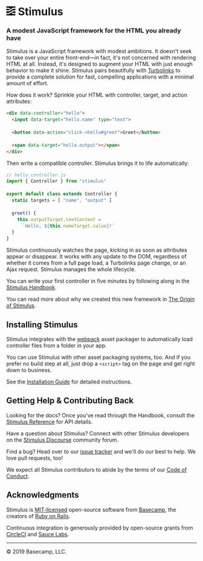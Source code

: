 # <img src="assets/logo.svg?sanitize=true" width="24" height="24" alt="Stimulus"> Stimulus

### A modest JavaScript framework for the HTML you already have

Stimulus is a JavaScript framework with modest ambitions. It doesn't seek to take over your entire front-end—in fact, it's not concerned with rendering HTML at all. Instead, it's designed to augment your HTML with just enough behavior to make it shine. Stimulus pairs beautifully with [Turbolinks](https://github.com/turbolinks/turbolinks) to provide a complete solution for fast, compelling applications with a minimal amount of effort.

How does it work? Sprinkle your HTML with controller, target, and action attributes:

```html
<div data-controller="hello">
  <input data-target="hello.name" type="text">

  <button data-action="click->hello#greet">Greet</button>

  <span data-target="hello.output"></span>
</div>
```

Then write a compatible controller. Stimulus brings it to life automatically:

```js
// hello_controller.js
import { Controller } from "stimulus"

export default class extends Controller {
  static targets = [ "name", "output" ]

  greet() {
    this.outputTarget.textContent =
      `Hello, ${this.nameTarget.value}!`
  }
}
```

Stimulus continuously watches the page, kicking in as soon as attributes appear or disappear. It works with any update to the DOM, regardless of whether it comes from a full page load, a Turbolinks page change, or an Ajax request. Stimulus manages the whole lifecycle.

You can write your first controller in five minutes by following along in the [Stimulus Handbook](https://stimulusjs.org/handbook/introduction).

You can read more about why we created this new framework in [The Origin of Stimulus](https://stimulusjs.org/handbook/origin).

## Installing Stimulus

Stimulus integrates with the [webpack](https://webpack.js.org/) asset packager to automatically load controller files from a folder in your app.

You can use Stimulus with other asset packaging systems, too. And if you prefer no build step at all, just drop a `<script>` tag on the page and get right down to business.

See the [Installation Guide](https://stimulusjs.org/handbook/installing) for detailed instructions.

## Getting Help & Contributing Back

Looking for the docs? Once you've read through the Handbook, consult the [Stimulus Reference](https://stimulusjs.org/reference/controllers) for API details.

Have a question about Stimulus? Connect with other Stimulus developers on the [Stimulus Discourse](https://discourse.stimulusjs.org/) community forum.

Find a bug? Head over to our [issue tracker](https://github.com/stimulusjs/stimulus/issues) and we'll do our best to help. We love pull requests, too!

We expect all Stimulus contributors to abide by the terms of our [Code of Conduct](CODE_OF_CONDUCT.md).

## Acknowledgments

Stimulus is [MIT-licensed](LICENSE.md) open-source software from [Basecamp](https://basecamp.com/), the creators of [Ruby on Rails](http://rubyonrails.org).

Continuous integration is generously provided by open-source grants from [CircleCI](https://circleci.com) and [Sauce Labs](https://saucelabs.com/open-source).

---

© 2019 Basecamp, LLC.

